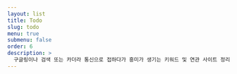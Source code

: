 ```yaml
---
layout: list
title: Todo
slug: todo
menu: true
submenu: false
order: 6
description: >
  구글링이나 검색 또는 카더라 통신으로 접하다가 흥미가 생기는 키워드 및 연관 사이트 정리
---
```

